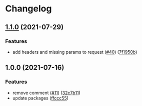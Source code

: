 # Changelog

## [1.1.0](https://www.github.com/netlify/local-functions-proxy/compare/local-functions-proxy-darwin-arm64-v1.0.0...local-functions-proxy-darwin-arm64-v1.1.0) (2021-07-29)


### Features

* add headers and missing params to request ([#40](https://www.github.com/netlify/local-functions-proxy/issues/40)) ([7f1950b](https://www.github.com/netlify/local-functions-proxy/commit/7f1950b3fcb8a52cbc00368c16bd8a82819a55a8))

## 1.0.0 (2021-07-16)


### Features

* remove comment ([#11](https://www.github.com/netlify/local-functions-proxy/issues/11)) ([32c7b11](https://www.github.com/netlify/local-functions-proxy/commit/32c7b113735e1a60cc0eaebc6043125b340640c7))
* update packages ([ffccc55](https://www.github.com/netlify/local-functions-proxy/commit/ffccc555809f30eb151b3db5e719b11190d57bb9))
